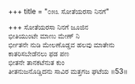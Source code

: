 +++
title = "೦೫೩ ಸೋತೆಯರಸಾ ನಿನಗೆ"

+++
ಸೋತೆಯರಸಾ ನಿನಗೆ ಜೂಜಿನ  
ಭೀತಿಯುಂಟೇ ಮಾಣು ಮೇಣ್ ನಿ  
ರ್ಭೀತನೇ ನುಡಿ ಮೇಲಣೊಡ್ಡವ ಹಲವು ಮಾತೇನು  
ಕಾತರಿಸಬೇಡೆನಲು ಫಡ ಪಣ  
ಭೀತನೇ ತಾನಕಟೆನುತ ಕುಂ  
ತೀತನುಜನೊಡ್ಡಿದನು ಸಾವಿರ ಮತ್ತಗಜ ಘಟೆಯ    ॥53॥